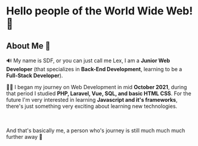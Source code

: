 # Hello people of the World Wide Web!:vulcan_salute:
## About Me :boy:
:loud_sound: My name is SDF, or you can just call me Lex, I am a **Junior Web Developer** (that specializes in **Back-End Development**, learning to be a **Full-Stack Developer**).  

:man_technologist: I began my journey on Web Development in mid **October 2021**, during that period I studied **PHP, Laravel, Vue, SQL, and basic HTML CSS**. For the future I'm very interested in learning **Javascript and it's frameworks**, there's just something very exciting about learning new technologies.

</br></br>
And that's basically me, a person who's journey is still much much much further away :rocket:


